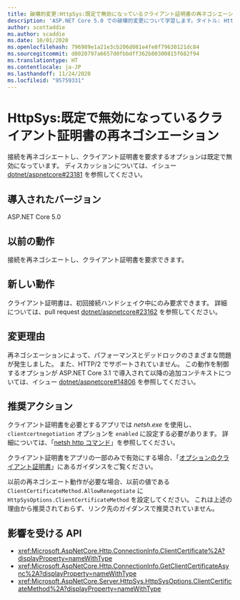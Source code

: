 ```yaml
---
title: 破壊的変更:HttpSys:既定で無効になっているクライアント証明書の再ネゴシエーション
description: 'ASP.NET Core 5.0 での破壊的変更について学習します。タイトル: HttpSys:既定で無効になっているクライアント証明書の再ネゴシエーション'
author: scottaddie
ms.author: scaddie
ms.date: 10/01/2020
ms.openlocfilehash: 796989e1a21e3cb206d081e4fe8f79630121dc84
ms.sourcegitcommit: d8020797a6657d0fbbdff362b80300815f682f94
ms.translationtype: HT
ms.contentlocale: ja-JP
ms.lasthandoff: 11/24/2020
ms.locfileid: "95759331"
---
```

# <a name="httpsys-client-certificate-renegotiation-disabled-by-default"></a>HttpSys:既定で無効になっているクライアント証明書の再ネゴシエーション

接続を再ネゴシエートし、クライアント証明書を要求するオプションは既定で無効になっています。 ディスカッションについては、イシュー [dotnet/aspnetcore#23181](https://github.com/dotnet/aspnetcore/issues/23181) を参照してください。

## <a name="version-introduced"></a>導入されたバージョン

ASP.NET Core 5.0

## <a name="old-behavior"></a>以前の動作

接続を再ネゴシエートし、クライアント証明書を要求できます。

## <a name="new-behavior"></a>新しい動作

クライアント証明書は、初回接続ハンドシェイク中にのみ要求できます。 詳細については、pull request [dotnet/aspnetcore#23162](https://github.com/dotnet/aspnetcore/pull/23162) を参照してください。

## <a name="reason-for-change"></a>変更理由

再ネゴシエーションによって、パフォーマンスとデッドロックのさまざまな問題が発生しました。 また、HTTP/2 でサポートされていません。 この動作を制御するオプションが ASP.NET Core 3.1 で導入されて以降の追加コンテキストについては、イシュー [dotnet/aspnetcore#14806](https://github.com/dotnet/aspnetcore/issues/14806) を参照してください。

## <a name="recommended-action"></a>推奨アクション

クライアント証明書を必要とするアプリでは *netsh.exe* を使用し、`clientcertnegotiation` オプションを `enabled` に設定する必要があります。 詳細については、「[netsh http コマンド](/windows-server/networking/technologies/netsh/netsh-http)」を参照してください。

クライアント証明書をアプリの一部のみで有効にする場合、「[オプションのクライアント証明書](/aspnet/core/security/authentication/certauth?view=aspnetcore-3.1#optional-client-certificates)」にあるガイダンスをご覧ください。

以前の再ネゴシエート動作が必要な場合、以前の値である `ClientCertificateMethod.AllowRenegotiate` に `HttpSysOptions.ClientCertificateMethod` を設定してください。 これは上述の理由から推奨されておらず、リンク先のガイダンスで推奨されていません。

## <a name="affected-apis"></a>影響を受ける API

- <xref:Microsoft.AspNetCore.Http.ConnectionInfo.ClientCertificate%2A?displayProperty=nameWithType>
- <xref:Microsoft.AspNetCore.Http.ConnectionInfo.GetClientCertificateAsync%2A?displayProperty=nameWithType>
- <xref:Microsoft.AspNetCore.Server.HttpSys.HttpSysOptions.ClientCertificateMethod%2A?displayProperty=nameWithType>

<!--

### Category

ASP.NET Core

### Affected APIs

- `Overload:Microsoft.AspNetCore.Http.ConnectionInfo.ClientCertificate`
- `Overload:Microsoft.AspNetCore.Http.ConnectionInfo.GetClientCertificateAsync`
- `Overload:Microsoft.AspNetCore.Server.HttpSys.HttpSysOptions.ClientCertificateMethod`

-->
